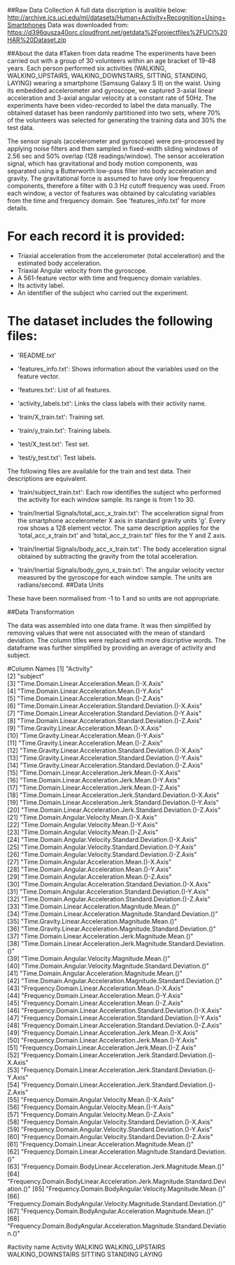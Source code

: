 ##Raw Data Collection
A full data discription is avalible below:
http://archive.ics.uci.edu/ml/datasets/Human+Activity+Recognition+Using+Smartphones
Data was downloaded from:
https://d396qusza40orc.cloudfront.net/getdata%2Fprojectfiles%2FUCI%20HAR%20Dataset.zip 

##About the data
#Taken from data readme
The experiments have been carried out with a group of 30 volunteers within an age bracket of 19-48 years.
Each person performed six activities (WALKING, WALKING_UPSTAIRS, WALKING_DOWNSTAIRS, SITTING, STANDING, LAYING) wearing a smartphone (Samsung Galaxy S II) on the waist.
Using its embedded accelerometer and gyroscope, we captured 3-axial linear acceleration and 3-axial angular velocity at a constant rate of 50Hz.
The experiments have been video-recorded to label the data manually. The obtained dataset has been randomly partitioned into two sets, where 70% of the volunteers was selected for generating the training data and 30% the test data. 

The sensor signals (accelerometer and gyroscope) were pre-processed by applying noise filters and then sampled in fixed-width sliding windows of 2.56 sec and 50% overlap (128 readings/window).
The sensor acceleration signal, which has gravitational and body motion components, was separated using a Butterworth low-pass filter into body acceleration and gravity.
The gravitational force is assumed to have only low frequency components, therefore a filter with 0.3 Hz cutoff frequency was used. From each window, a vector of features was obtained by calculating variables from the time and frequency domain. See 'features_info.txt' for more details. 

For each record it is provided:
======================================

- Triaxial acceleration from the accelerometer (total acceleration) and the estimated body acceleration.
- Triaxial Angular velocity from the gyroscope. 
- A 561-feature vector with time and frequency domain variables. 
- Its activity label. 
- An identifier of the subject who carried out the experiment.

The dataset includes the following files:
=========================================

- 'README.txt'

- 'features_info.txt': Shows information about the variables used on the feature vector.

- 'features.txt': List of all features.

- 'activity_labels.txt': Links the class labels with their activity name.

- 'train/X_train.txt': Training set.

- 'train/y_train.txt': Training labels.

- 'test/X_test.txt': Test set.

- 'test/y_test.txt': Test labels.

The following files are available for the train and test data. Their descriptions are equivalent. 

- 'train/subject_train.txt': Each row identifies the subject who performed the activity for each window sample.
Its range is from 1 to 30. 

- 'train/Inertial Signals/total_acc_x_train.txt': The acceleration signal from the smartphone accelerometer X axis in standard gravity units 'g'.
Every row shows a 128 element vector. The same description applies for the 'total_acc_x_train.txt' and 'total_acc_z_train.txt' files for the Y and Z axis. 

- 'train/Inertial Signals/body_acc_x_train.txt': The body acceleration signal obtained by subtracting the gravity from the total acceleration. 

- 'train/Inertial Signals/body_gyro_x_train.txt': The angular velocity vector measured by the gyroscope for each window sample.
The units are radians/second. 
##Data Units

These have been normalised from -1 to 1 and so units are not appropriate.


##Data Transformation

The data was assembled into one data frame.
It was then simplified by removing values that were not associated with the mean of standard deviation.
The column titles were replaced with more discriptive words.
The dataframe was further simplified by providing an average of activity and subject.

#Column Names
 [1] "Activity"                                                                     
 [2] "subject"                                                                      
 [3] "Time.Domain.Linear.Acceleration.Mean.()-X.Axis"                               
 [4] "Time.Domain.Linear.Acceleration.Mean.()-Y.Axis"                               
 [5] "Time.Domain.Linear.Acceleration.Mean.()-Z.Axis"                               
 [6] "Time.Domain.Linear.Acceleration.Standard.Deviation.()-X.Axis"                 
 [7] "Time.Domain.Linear.Acceleration.Standard.Deviation.()-Y.Axis"                 
 [8] "Time.Domain.Linear.Acceleration.Standard.Deviation.()-Z.Axis"                 
 [9] "Time.Gravity.Linear.Acceleration.Mean.()-X.Axis"                              
[10] "Time.Gravity.Linear.Acceleration.Mean.()-Y.Axis"                              
[11] "Time.Gravity.Linear.Acceleration.Mean.()-Z.Axis"                              
[12] "Time.Gravity.Linear.Acceleration.Standard.Deviation.()-X.Axis"                
[13] "Time.Gravity.Linear.Acceleration.Standard.Deviation.()-Y.Axis"                
[14] "Time.Gravity.Linear.Acceleration.Standard.Deviation.()-Z.Axis"                
[15] "Time.Domain.Linear.Acceleration.Jerk.Mean.()-X.Axis"                          
[16] "Time.Domain.Linear.Acceleration.Jerk.Mean.()-Y.Axis"                          
[17] "Time.Domain.Linear.Acceleration.Jerk.Mean.()-Z.Axis"                          
[18] "Time.Domain.Linear.Acceleration.Jerk.Standard.Deviation.()-X.Axis"            
[19] "Time.Domain.Linear.Acceleration.Jerk.Standard.Deviation.()-Y.Axis"            
[20] "Time.Domain.Linear.Acceleration.Jerk.Standard.Deviation.()-Z.Axis"            
[21] "Time.Domain.Angular.Velocity.Mean.()-X.Axis"                                  
[22] "Time.Domain.Angular.Velocity.Mean.()-Y.Axis"                                  
[23] "Time.Domain.Angular.Velocity.Mean.()-Z.Axis"                                  
[24] "Time.Domain.Angular.Velocity.Standard.Deviation.()-X.Axis"                    
[25] "Time.Domain.Angular.Velocity.Standard.Deviation.()-Y.Axis"                    
[26] "Time.Domain.Angular.Velocity.Standard.Deviation.()-Z.Axis"                    
[27] "Time.Domain.Angular.Acceleration.Mean.()-X.Axis"                              
[28] "Time.Domain.Angular.Acceleration.Mean.()-Y.Axis"                              
[29] "Time.Domain.Angular.Acceleration.Mean.()-Z.Axis"                              
[30] "Time.Domain.Angular.Acceleration.Standard.Deviation.()-X.Axis"                
[31] "Time.Domain.Angular.Acceleration.Standard.Deviation.()-Y.Axis"                
[32] "Time.Domain.Angular.Acceleration.Standard.Deviation.()-Z.Axis"                
[33] "Time.Domain.Linear.Acceleration.Magnitude.Mean.()"                            
[34] "Time.Domain.Linear.Acceleration.Magnitude.Standard.Deviation.()"              
[35] "Time.Gravity.Linear.Acceleration.Magnitude.Mean.()"                           
[36] "Time.Gravity.Linear.Acceleration.Magnitude.Standard.Deviation.()"             
[37] "Time.Domain.Linear.Acceleration.Jerk.Magnitude.Mean.()"                       
[38] "Time.Domain.Linear.Acceleration.Jerk.Magnitude.Standard.Deviation.()"         
[39] "Time.Domain.Angular.Velocity.Magnitude.Mean.()"                               
[40] "Time.Domain.Angular.Velocity.Magnitude.Standard.Deviation.()"                 
[41] "Time.Domain.Angular.Acceleration.Magnitude.Mean.()"                           
[42] "Time.Domain.Angular.Acceleration.Magnitude.Standard.Deviation.()"             
[43] "Frequency.Domain.Linear.Acceleration.Mean.()-X.Axis"                          
[44] "Frequency.Domain.Linear.Acceleration.Mean.()-Y.Axis"                          
[45] "Frequency.Domain.Linear.Acceleration.Mean.()-Z.Axis"                          
[46] "Frequency.Domain.Linear.Acceleration.Standard.Deviation.()-X.Axis"            
[47] "Frequency.Domain.Linear.Acceleration.Standard.Deviation.()-Y.Axis"            
[48] "Frequency.Domain.Linear.Acceleration.Standard.Deviation.()-Z.Axis"            
[49] "Frequency.Domain.Linear.Acceleration.Jerk.Mean.()-X.Axis"                     
[50] "Frequency.Domain.Linear.Acceleration.Jerk.Mean.()-Y.Axis"                     
[51] "Frequency.Domain.Linear.Acceleration.Jerk.Mean.()-Z.Axis"                     
[52] "Frequency.Domain.Linear.Acceleration.Jerk.Standard.Deviation.()-X.Axis"       
[53] "Frequency.Domain.Linear.Acceleration.Jerk.Standard.Deviation.()-Y.Axis"       
[54] "Frequency.Domain.Linear.Acceleration.Jerk.Standard.Deviation.()-Z.Axis"       
[55] "Frequency.Domain.Angular.Velocity.Mean.()-X.Axis"                             
[56] "Frequency.Domain.Angular.Velocity.Mean.()-Y.Axis"                             
[57] "Frequency.Domain.Angular.Velocity.Mean.()-Z.Axis"                             
[58] "Frequency.Domain.Angular.Velocity.Standard.Deviation.()-X.Axis"               
[59] "Frequency.Domain.Angular.Velocity.Standard.Deviation.()-Y.Axis"               
[60] "Frequency.Domain.Angular.Velocity.Standard.Deviation.()-Z.Axis"               
[61] "Frequency.Domain.Linear.Acceleration.Magnitude.Mean.()"                       
[62] "Frequency.Domain.Linear.Acceleration.Magnitude.Standard.Deviation.()"         
[63] "Frequency.Domain.BodyLinear.Acceleration.Jerk.Magnitude.Mean.()"              
[64] "Frequency.Domain.BodyLinear.Acceleration.Jerk.Magnitude.Standard.Deviation.()"
[65] "Frequency.Domain.BodyAngular.Velocity.Magnitude.Mean.()"                      
[66] "Frequency.Domain.BodyAngular.Velocity.Magnitude.Standard.Deviation.()"        
[67] "Frequency.Domain.BodyAngular.Acceleration.Magnitude.Mean.()"                  
[68] "Frequency.Domain.BodyAngular.Acceleration.Magnitude.Standard.Deviation.()"  

#activity name
Activity
WALKING
WALKING_UPSTAIRS
WALKING_DOWNSTAIRS
SITTING
STANDING
LAYING

